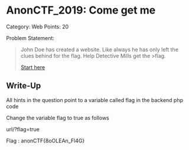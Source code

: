 # AnonCTF_2019: Come get me

Category: Web
Points: 20

Problem Statement:

>John Doe has created a website. Like always he has only left the clues behind for the flag. Help Detective Mills get the >flag.
>
>[Start here](http://anonctf.000webhostapp.com/comeGetMe.php)

## Write-Up

All hints in the question point to a variable called flag in the backend php code

Change the variable flag to true as follows

url/?flag=true

Flag : anonCTF{8oOLEAn_Fl4G}

